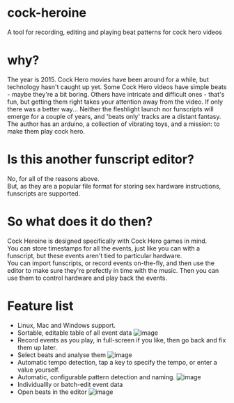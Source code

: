 # cock-heroine
A tool for recording, editing and playing beat patterns for cock hero videos

# why?
The year is 2015. Cock Hero movies have been around for a while, but technology hasn't caught up yet.
Some Cock Hero videos have simple beats - maybe they're a bit boring. Others have intricate and difficult ones - that's fun, but getting them right takes your attention away from the video. If only there was a better way...
Neither the fleshlight launch nor funscripts will emerge for a couple of years, and 'beats only' tracks are a distant fantasy.
The author has an arduino, a collection of vibrating toys, and a mission: to make them play cock hero.

# Is this another funscript editor?
No, for all of the reasons above.  
But, as they are a popular file format for storing sex hardware instructions, funscripts are supported.

# So what does it do then?
Cock Heroine is designed specifically with Cock Hero games in mind.  
You can store timestamps for all the events, just like you can with a funscript, but these events aren't tied to particular hardware.  
You can import funscripts, or record events on-the-fly, and then use the editor to make sure they're prefectly in time with the music.
Then you can use them to control hardware and play back the events.

# Feature list
* Linux, Mac and Windows support.
* Sortable, editable table of all event data
![image](https://user-images.githubusercontent.com/82333228/115289801-e5ccfb00-a14a-11eb-8f7f-0f592fd9c0ad.png)
* Record events as you play, in full-screen if you like, then go back and fix them up later.
* Select beats and analyse them
![image](https://user-images.githubusercontent.com/82333228/115291601-dbabfc00-a14c-11eb-8593-4caa8ba270b5.png)
* Automatic tempo detection, tap a key to specify the tempo, or enter a value yourself.
* Automatic, configurable pattern detection and naming.
![image](https://user-images.githubusercontent.com/82333228/115293051-bf10c380-a14e-11eb-9582-9e3c0ebbac73.png)
* Individuallly or batch-edit event data
* Open beats in the editor
![image](https://user-images.githubusercontent.com/82333228/115291269-735d1a80-a14c-11eb-8fc1-6d70728e03ad.png)


